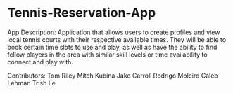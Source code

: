 # Tennis-Reservation-App
App Description: 
Application that allows users to create profiles and view local tennis courts with their respective available times. They will be able to book certain time slots to use and play, as well as have the ability to find fellow players in the area with similar skill levels or time availability to connect and play with. 

Contributors: 
Tom Riley
Mitch Kubina
Jake Carroll
Rodrigo Moleiro
Caleb Lehman
Trish Le


